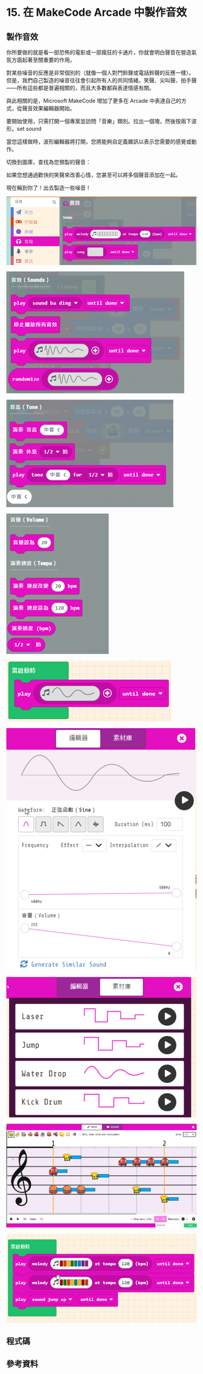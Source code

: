 # 15. 在 MakeCode Arcade 中製作音效

## 製作音效

你所要做的就是看一部恐怖的電影或一部瘋狂的卡通片，你就會明白聲音在營造氣氛方面起著至關重要的作用。

對某些噪音的反應是非常個別的（就像一個人對門鈴聲或電話鈴聲的反應一樣）。但是，我們自己製造的噪音往往會引起所有人的共同情緒。笑聲、尖叫聲、拍手聲——所有這些都是普遍相關的，而且大多數都與表達情感有關。

與此相關的是，Microsoft MakeCode 增加了更多在 Arcade 中表達自己的方式，從聲音效果編輯器開始。

要開始使用，只需打開一個專案並訪問「音樂」類別。拉出一個塊，然後按兩下波形。set sound


當您這樣做時，波形編輯器將打開，您將能夠自定義雜訊以表示您需要的感覺或動作。


切換到圖庫，查找為您預製的聲音：


如果您想通過歡快的笑聲來改善心情，您甚至可以將多個聲音添加在一起。


現在輪到你了！出去製造一些噪音！

![](/img/15/arcade15_01.png)

![](/img/15/arcade15_02.png)

![](/img/15/arcade15_03.png)

![](/img/15/arcade15_04.png)

![](/img/15/arcade15_05.png)

![](/img/15/arcade15_06.png)

![](/img/15/arcade15_07.png)

![](/img/15/arcade15_08.png)

![](/img/15/arcade15_09.png)

## 程式碼

## 參考資料
